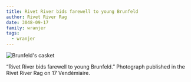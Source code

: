 ```yaml
---
title: Rivet River bids farewell to young Brunfeld
author: Rivet River Rag
date: 3048-09-17
family: wranjer
tags:
  - wranjer
---
```

![Brunfeld's casket](/static/img/casket.jpg)

“Rivet River bids farewell to young Brunfeld.” Photograph published in the Rivet River Rag on 17 Vendémiaire.
